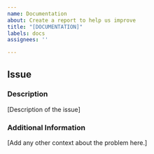 ```yaml
---
name: Documentation
about: Create a report to help us improve
title: "[DOCUMENTATION]"
labels: docs
assignees: ''

---
```


## Issue

### Description
[Description of the issue]

### Additional Information
[Add any other context about the problem here.]
